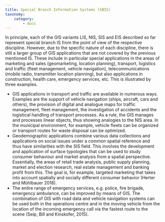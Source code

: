 ```yaml
---
title: Special Branch Information Systems (SBIS)
taxonomy:
    category:
        - docs
---
```

In principle, each of the GIS variants LIS, NIS, SIS and EIS described so far represent special branch IS from the point of view of the respective discipline. However, due to the specific nature of each discipline, there is still a larger group of GIS applications that are not covered by the previous mentioned IS. These include in particular special applications in the areas of marketing and sales (geomarketing, location planning), transport, logistics and traffic (fleet management, vehicle navigation), telecommunications (mobile radio, transmitter location planning), but also applications in construction, health care, emergency services, etc. This is illustrated by three examples.

- GIS applications in transport and traffic are available in numerous ways. Examples are the support of vehicle navigation (ships, aircraft, cars and others), the provision of digital and analogue maps for traffic management, fleet management, the investigation of accidents and the logistical handling of transport processes. As a rule, the GIS manages and processes linear objects, thus showing analogies to the NIS area. In the municipal environment, for example, vehicle fleets can be organized or transport routes for waste disposal can be optimized.
- Geodemographic applications combine various data collections and applications on social issues under a common spatial reference and thus have similarities with the SIS field. This involves the development and application of surface typologies that can be used to study consumer behaviour and market analysis from a spatial perspective. Essentially, the areas of retail trade analysis, public supply planning, market and election research, real estate management and banking profit from this. The goal is, for example, targeted marketing that takes into account spatially and socially different consumer behavior (Herter and Mühlbauer 2018). 
- The entire range of emergency services, e.g. police, fire brigade, emergency ambulance, can be improved by means of GIS. The combination of GIS with road data and vehicle navigation systems can be used both in the operations centre and in the moving vehicle from the location of the incoming emergency call via the fastest route to the scene (Seip, Bill and Kinskofer, 2015).
